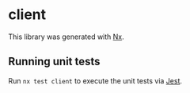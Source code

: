 # client

This library was generated with [Nx](https://nx.dev).

## Running unit tests

Run `nx test client` to execute the unit tests via [Jest](https://jestjs.io).
